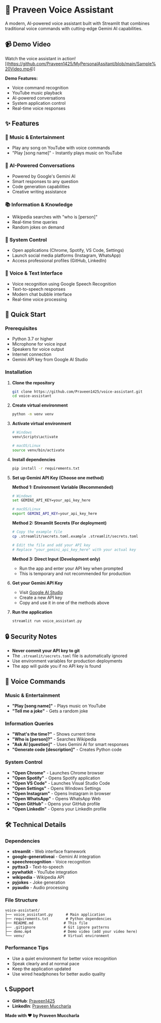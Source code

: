 # 🎤 Praveen Voice Assistant

A modern, AI-powered voice assistant built with Streamlit that combines traditional voice commands with cutting-edge Gemini AI capabilities.

## 📹 Demo Video

Watch the voice assistant in action! [(https://github.com/Praveen1425/MyPersonalAssitant/blob/main/Sample%20Video.mp4)]

**Demo Features:**
- Voice command recognition
- YouTube music playback
- AI-powered conversations
- System application control
- Real-time voice responses

## ✨ Features

### 🎵 **Music & Entertainment**
- Play any song on YouTube with voice commands
- "Play [song name]" - Instantly plays music on YouTube

### 🤖 **AI-Powered Conversations**
- Powered by Google's Gemini AI
- Smart responses to any question
- Code generation capabilities
- Creative writing assistance

### 📚 **Information & Knowledge**
- Wikipedia searches with "who is [person]"
- Real-time time queries
- Random jokes on demand

### 🎯 **System Control**
- Open applications (Chrome, Spotify, VS Code, Settings)
- Launch social media platforms (Instagram, WhatsApp)
- Access professional profiles (GitHub, LinkedIn)

### 🎤 **Voice & Text Interface**
- Voice recognition using Google Speech Recognition
- Text-to-speech responses
- Modern chat bubble interface
- Real-time voice processing

## 🚀 Quick Start

### Prerequisites
- Python 3.7 or higher
- Microphone for voice input
- Speakers for voice output
- Internet connection
- Gemini API key from Google AI Studio

### Installation

1. **Clone the repository**
   ```bash
   git clone https://github.com/Praveen1425/voice-assistant.git
   cd voice-assistant
   ```

2. **Create virtual environment**
   ```bash
   python -m venv venv
   ```

3. **Activate virtual environment**
   ```bash
   # Windows
   venv\Scripts\activate
   
   # macOS/Linux
   source venv/bin/activate
   ```

4. **Install dependencies**
   ```bash
   pip install -r requirements.txt
   ```

5. **Set up Gemini API Key (Choose one method)**

   **Method 1: Environment Variable (Recommended)**
   ```bash
   # Windows
   set GEMINI_API_KEY=your_api_key_here
   
   # macOS/Linux
   export GEMINI_API_KEY=your_api_key_here
   ```

   **Method 2: Streamlit Secrets (For deployment)**
   ```bash
   # Copy the example file
   cp .streamlit/secrets.toml.example .streamlit/secrets.toml
   
   # Edit the file and add your API key
   # Replace "your_gemini_api_key_here" with your actual key
   ```

   **Method 3: Direct Input (Development only)**
   - Run the app and enter your API key when prompted
   - This is temporary and not recommended for production

6. **Get your Gemini API Key**
   - Visit [Google AI Studio](https://makersuite.google.com/app/apikey)
   - Create a new API key
   - Copy and use it in one of the methods above

7. **Run the application**
   ```bash
   streamlit run voice_assistant.py
   ```

## 🔒 Security Notes

- **Never commit your API key to git**
- The `.streamlit/secrets.toml` file is automatically ignored
- Use environment variables for production deployments
- The app will guide you if no API key is found

## 🎯 Voice Commands

### Music & Entertainment
- **"Play [song name]"** - Plays music on YouTube
- **"Tell me a joke"** - Gets a random joke

### Information Queries
- **"What's the time?"** - Shows current time
- **"Who is [person]?"** - Searches Wikipedia
- **"Ask AI [question]"** - Uses Gemini AI for smart responses
- **"Generate code [description]"** - Creates Python code

### System Control
- **"Open Chrome"** - Launches Chrome browser
- **"Open Spotify"** - Opens Spotify application
- **"Open VS Code"** - Launches Visual Studio Code
- **"Open Settings"** - Opens Windows Settings
- **"Open Instagram"** - Opens Instagram in browser
- **"Open WhatsApp"** - Opens WhatsApp Web
- **"Open GitHub"** - Opens your GitHub profile
- **"Open LinkedIn"** - Opens your LinkedIn profile

## 🛠️ Technical Details

### Dependencies
- **streamlit** - Web interface framework
- **google-generativeai** - Gemini AI integration
- **speechrecognition** - Voice recognition
- **pyttsx3** - Text-to-speech
- **pywhatkit** - YouTube integration
- **wikipedia** - Wikipedia API
- **pyjokes** - Joke generation
- **pyaudio** - Audio processing

### File Structure
```
voice-assistant/
├── voice_assistant.py      # Main application
├── requirements.txt        # Python dependencies
├── README.md              # This file
├── .gitignore             # Git ignore patterns
├── demo.mp4               # Demo video (add your video here)
└── venv/                  # Virtual environment
```

### Performance Tips
- Use a quiet environment for better voice recognition
- Speak clearly and at normal pace
- Keep the application updated
- Use wired headphones for better audio quality

## 📞 Support

- **GitHub**: [Praveen1425](https://github.com/Praveen1425)
- **LinkedIn**: [Praveen Muccharla](https://www.linkedin.com/in/praveen-muccharla-977302289/)



**Made with ❤️ by Praveen Muccharla** 
